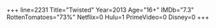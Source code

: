 +++
line=2231
Title="Twisted"
Year=2013
Age="16+"
IMDb="7.3"
RottenTomatoes="73%"
Netflix=0
Hulu=1
PrimeVideo=0
Disney=0
+++


